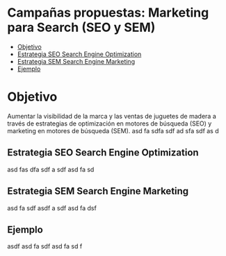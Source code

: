 
# Campañas propuestas: Marketing para Search (SEO y SEM)



- [Objetivo](#objetivo)
- [Estrategia SEO Search Engine Optimization](#estrategia_seo)
- [Estrategia SEM Search Engine Marketing](#estrategia_sem)
- [Ejemplo](#ejemplo_search)

# Objetivo
Aumentar la visibilidad de la marca y las ventas de juguetes de madera a través de estrategias de optimización en motores de búsqueda (SEO) y marketing en motores de búsqueda (SEM).
asd
fa
sdfa
sdf
ad
sfa
sdf
as
d
## Estrategia SEO Search Engine Optimization

asd
fas
dfa
sdf
a
sdf
asd
fa
sd
## Estrategia SEM Search Engine Marketing

asd
fa
sdf
asdf
a
sdf
asd
fa
dsf

## Ejemplo
asdf
asd
fa
sdf
asd
fa
sd
f
